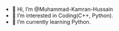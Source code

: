 - 👋 Hi, I’m @Muhammad-Kamran-Hussain
- 👀 I’m interested in Coding(C++, Python).
- 🌱 I’m currently learning Python.

<!---
Muhammad-Kamran-Hussain/Muhammad-Kamran-Hussain is a ✨ special ✨ repository because its `README.md` (this file) appears on your GitHub profile.
You can click the Preview link to take a look at your changes.
--->
